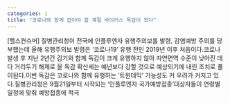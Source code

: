 ```yaml
---
categories: i
title: "코로나와 함께 잡아야 할 계절 바이러스 독감이 왔다"
---
```

[헬스컨슈머] 질병관리청이 전국에 인플루엔자 유행주의보를 발령, 감염예방 주의를 당부했는데 올해 유행주의보 발령은 ‘코로나19’ 유행 전인 2019년 이후 처음이다.코로나 발생 후 지난 2년간 감기와 함께 독감이 크게 유행하지 않아 자연면역 수준이 낮아진 데다 거리두기 해제로 올 독감 확산세는 예년보다 강할 것으로 예상되기에 내린 조치로 풀이된다.이번 독감은 코로나와 함께 유행하는 ‘트윈데믹’ 가능성도 커 우려가 커지고 있다.질병관리청은 9월21일부터 시작되는 ‘인플루엔자 국가예방접종’대상자들이 연령별 일정에 맞춰 예방접종에 적극